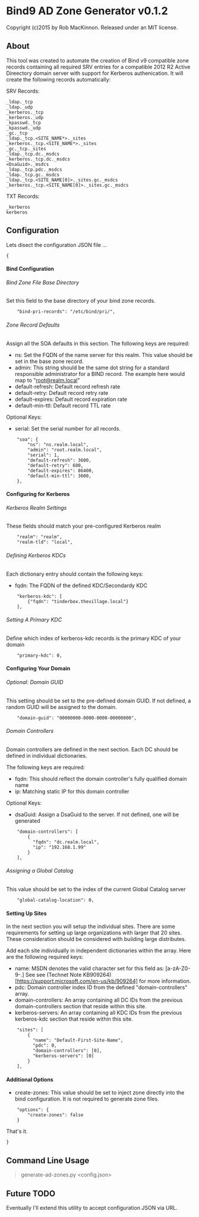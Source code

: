 # Bind9 AD Zone Generator v0.1.2
Copyright (c)2015 by Rob MacKinnon. Released under an MIT license.

## About

This tool was created to automate the creation of Bind v9 compatible zone records containing all required SRV entries for a compatible 2012 R2 Active Direectory domain server with support for Kerberos authenication.
It will create the following records automatically:

SRV Records:
```
_ldap._tcp
_ldap._udp
_kerberos._tcp
_kerberos._udp
_kpasswd._tcp
_kpasswd._udp
_gc._tcp
_ldap._tcp.<SITE_NAME*>._sites
_kerberos._tcp.<SITE_NAME*>._sites
_gc._tcp._sites
_ldap._tcp.dc._msdcs
_kerberos._tcp.dc._msdcs
<DsaGuid>._msdcs
_ldap._tcp.pdc._msdcs
_ldap._tcp.gc._msdcs
_ldap._tcp.<SITE_NAME[0]>._sites.gc._msdcs
_kerberos._tcp.<SITE_NAME[0]>._sites.gc._msdcs
```

TXT Records:
```
_kerberos
kerberos
```

## Configuration

Lets disect the configuration JSON file ...

```
{
```

#### Bind Configuration

###### Bind Zone File Base Directory

Set this field to the base directory of your bind zone records.
```
    "bind-pri-records": "/etc/bind/pri/",
```

###### Zone Record Defaults
Assign all the SOA defaults in this section.  The following keys are required:
- ns: Set the FQDN of the name server for this realm.  This value should be set in the base zone record.
- admin: This string should be the same dot string for a standard responsible administrator for a BIND record.  The example here would map to "root@realm.local"
- default-refresh: Default record refresh rate
- default-retry: Default record retry rate
- default-expires: Default record expiration rate
- default-min-ttl: Default record TTL rate

Optional Keys:
- serial: Set the serial number for all records.
```
    "soa": {
        "ns": "ns.realm.local",
        "admin": "root.realm.local",
        "serial": 1,
        "default-refresh": 3600,
        "default-retry": 600,
        "default-expires": 86400,
        "default-min-ttl": 3600,
    },
```

#### Configuring for Kerberos

###### Kerberos Realm Settings

These fields should match your pre-configured Kerberos realm
```
    "realm": "realm",
    "realm-tld": "local",
```

###### Defining Kerberos KDCs

Each dictionary entry should contain the following keys:
- fqdn: The FQDN of the defined KDC/Secondardy KDC
```
    "kerberos-kdc": [
        {"fqdn": "tinderbox.thevillage.local"}
    ],
```
###### Setting A Primary KDC

Define which index of kerberos-kdc records is the primary KDC of your domain
```
    "primary-kdc": 0,
```

#### Configuring Your Domain

###### Optional: Domain GUID

This setting should be set to the pre-defined domain GUID. If not defined, a random GUID will be assigned to the domain.
```
    "domain-guid": "00000000-0000-0000-00000000",
```

###### Domain Controllers

Domain controllers are defined in the next section.  Each DC should be defined in individual dictionaries.

The following keys are required:
- fqdn: This should reflect the domain controller's fully qualified domain name
- ip: Matching static IP for this domain controller

Optional Keys:
- dsaGuid: Assign a DsaGuid to the server.  If not defined, one will be generated
```
    "domain-controllers": [
        {
          "fqdn": "dc.realm.local",
          "ip": "192.168.1.99"
        }
    ],
```

###### Assigning a Global Catalog
This value should be set to the index of the current Global Catalog server
```
    "global-catalog-location": 0,
```

#### Setting Up Sites
In the next section you will setup the individual sites.  There are some requirements for setting up large organizations with larger that 20 sites.  These consideration should be considered with building large distributes.

Add each site individually in independent dictionaries within the array.  Here are the following required keys:
- name: MSDN denotes the valid character set for this field as: [a-zA-Z0-9-.] See see (Technet Note KB909264)[https://support.microsoft.com/en-us/kb/909264] for more information.
- pdc: Domain controller index ID from the defined "domain-controllers" array.
- domain-controllers: An array containing all DC IDs from the previous domain-controllers section that reside within this site.
- kerberos-servers: An array containing all KDC IDs from the previous kerberos-kdc section that reside within this site.
```
    "sites": [
        {
          "name": "Default-First-Site-Name",
          "pdc": 0,
          "domain-controllers": [0],
          "kerberos-servers": [0]
        }
    ],
```

#### Additional Options
- create-zones: This value should be set to inject zone directly into the bind configuration.  It is not required to generate zone files.
```
    "options": {
        "create-zones": false
    }
```

That's it.

```
}
```

## Command Line Usage

> generate-ad-zones.py \<config.json\>

## Future TODO

Eventually I'll extend this utility to accept configuration JSON via URL.
